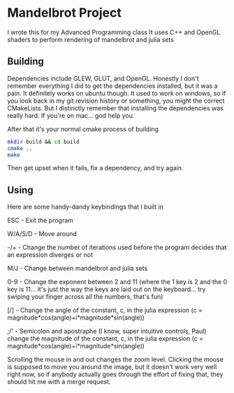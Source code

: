 # Mandelbrot Project

I wrote this for my Advanced Programming class
It uses C++ and OpenGL shaders to perform rendering of mandelbrot and julia sets 

## Building 

Dependencies include GLEW, GLUT, and OpenGL. Honestly I don't remember everything I did to get the dependencies installed, but it was a pain. It definitely works on ubuntu though. It used to work on windows, so if you look back in my git revision history or something, you might the correct CMakeLists. But I distinctly remember that installing the dependencies was really hard. 
If you're on mac... god help you. 

After that it's your normal cmake process of building
```bash
mkdir build && cd build
cmake ..
make 
```
Then get upset when it fails, fix a dependency, and try again. 

## Using

Here are some handy-dandy keybindings that I built in

ESC - Exit the program

W/A/S/D - Move around 

-/+ - Change the number of iterations used before the program decides that an expression diverges or not

M/J - Change between mandelbrot and julia sets

0-9 - Change the exponent between 2 and 11 (where the 1 key is 2 and the 0 key is 11... it's just the way the keys are laid out on the keyboard... try swiping your finger across all the numbers, that's fun)

[/] - Change the angle of the constant, c, in the julia expression (c = magnitude\*cos(angle)+i\*magnitude\*sin(angle))

;/' - Semicolon and apostraphe (I know, super intuitive controls, Paul) change the magnitude of the constant, c, in the julia expression (c = magnitude\*cos(angle)+i\*magnitude\*sin(angle))

Scrolling the mouse in and out changes the zoom level. Clicking the mouse is supposed to move you around the image, but it doesn't work very well right now, so if anybody actually goes through the effort of fixing that, they should hit me with a merge request. 
